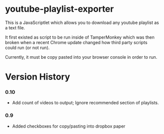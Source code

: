 # youtube-playlist-exporter

This is a JavaScriptlet which allows you to download any youtube playlist as a text file.

It first existed as script to be run inside of TamperMonkey which was then broken when a recent Chrome update changed how third party scripts could run (or not run).

Currently, it must be copy pasted into your browser console in order to run.

# Version History

### 0.10
- Add count of videos to output; Ignore recommended section of playlists.

### 0.9
- Added checkboxes for copy/pasting into dropbox paper
